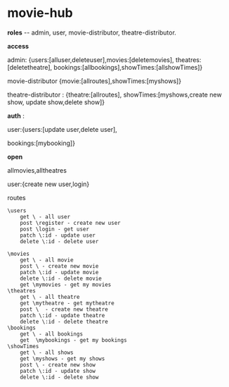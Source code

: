 # movie-hub


 **roles** -- admin, user, movie-distributor, theatre-distributor.

 **access**

  admin: {users:[alluser,deleteuser],movies:[deletemovies], theatres:[deletetheatre], 
  bookings:[allbookings],showTimes:[allshowTimes]}

  movie-distributor {movie:[allroutes],showTimes:[myshows]} 

  theatre-distributor : {theatre:[allroutes], showTimes:[myshows,create new show, update show,delete show]}

 **auth** : 

  user:{users:[update user,delete user],

  bookings:[mybooking]}

 **open**

 allmovies,alltheatres
 
 user:{create new user,login}
 
 routes 

    \users
        get \ - all user
        post \register - create new user
        post \login - get user
        patch \:id - update user
        delete \:id - delete user
    
    \movies 
        get \ - all movie
        post \ - create new movie
        patch \:id - update movie
        delete \:id - delete movie
        get \mymovies - get my movies
    \theatres
        get \ - all theatre
        get \mytheatre - get mytheatre
        post \  - create new theatre
        patch \:id - update theatre
        delete \:id - delete theatre
    \bookings       
        get \ - all bookings
        get  \mybookings - get my bookings
    \showTimes
        get \ - all shows
        get \myshows - get my shows         
        post \ - create new show
        patch \:id - update show
        delete \:id - delete show     
